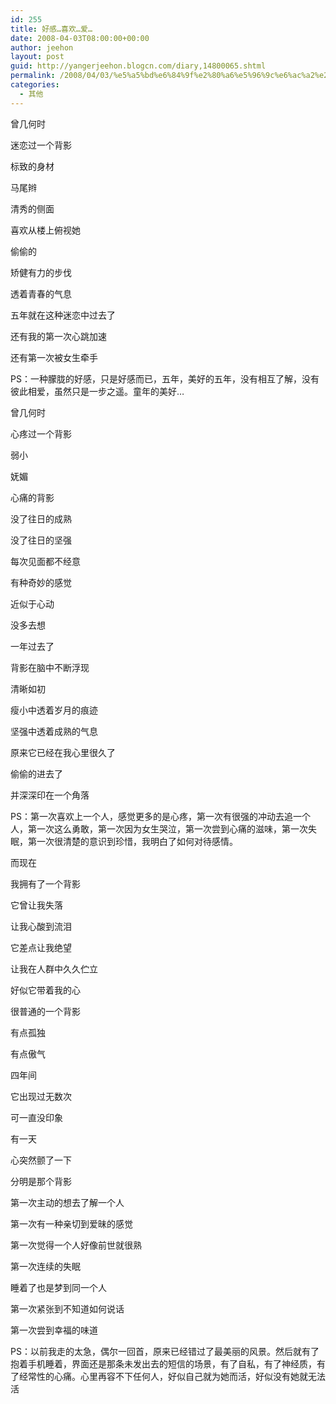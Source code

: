 ```yaml
---
id: 255
title: 好感…喜欢…爱…
date: 2008-04-03T08:00:00+00:00
author: jeehon
layout: post
guid: http://yangerjeehon.blogcn.com/diary,14800065.shtml
permalink: /2008/04/03/%e5%a5%bd%e6%84%9f%e2%80%a6%e5%96%9c%e6%ac%a2%e2%80%a6%e7%88%b1%e2%80%a6/
categories:
  - 其他
---
```

曾几何时
  
迷恋过一个背影
  
标致的身材
  
马尾辫
  
清秀的侧面
  
喜欢从楼上俯视她
  
偷偷的
  
矫健有力的步伐
  
透着青春的气息
  
五年就在这种迷恋中过去了
  
还有我的第一次心跳加速
  
还有第一次被女生牵手
  
PS：一种朦胧的好感，只是好感而已，五年，美好的五年，没有相互了解，没有彼此相爱，虽然只是一步之遥。童年的美好…

曾几何时
  
心疼过一个背影
  
弱小
  
妩媚
  
心痛的背影
  
没了往日的成熟
  
没了往日的坚强
  
每次见面都不经意
  
有种奇妙的感觉
  
近似于心动
  
没多去想
  
一年过去了
  
背影在脑中不断浮现
  
清晰如初
  
瘦小中透着岁月的痕迹
  
坚强中透着成熟的气息
  
原来它已经在我心里很久了
  
偷偷的进去了
  
并深深印在一个角落
  
PS：第一次喜欢上一个人，感觉更多的是心疼，第一次有很强的冲动去追一个人，第一次这么勇敢，第一次因为女生哭泣，第一次尝到心痛的滋味，第一次失眠，第一次很清楚的意识到珍惜，我明白了如何对待感情。

而现在
  
我拥有了一个背影
  
它曾让我失落
  
让我心酸到流泪
  
它差点让我绝望
  
让我在人群中久久伫立
  
好似它带着我的心
  
很普通的一个背影
  
有点孤独
  
有点傲气
  
四年间
  
它出现过无数次
  
可一直没印象
  
有一天
  
心突然颤了一下
  
分明是那个背影
  
第一次主动的想去了解一个人
  
第一次有一种亲切到爱昧的感觉
  
第一次觉得一个人好像前世就很熟
  
第一次连续的失眠
  
睡着了也是梦到同一个人
  
第一次紧张到不知道如何说话
  
第一次尝到幸福的味道
  
PS：以前我走的太急，偶尔一回首，原来已经错过了最美丽的风景。然后就有了抱着手机睡着，界面还是那条未发出去的短信的场景，有了自私，有了神经质，有了经常性的心痛。心里再容不下任何人，好似自己就为她而活，好似没有她就无法活